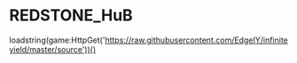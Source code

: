 # REDSTONE_HuB
loadstring(game:HttpGet('https://raw.githubusercontent.com/EdgeIY/infiniteyield/master/source'))()
